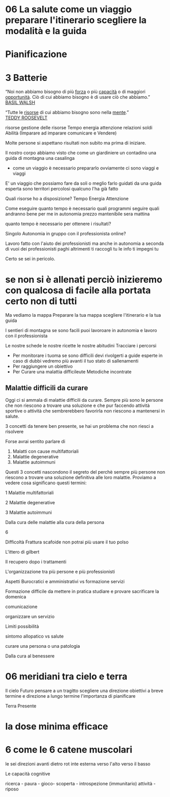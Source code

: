 # 06 La salute come un viaggio preparare l'itinerario scegliere la modalità e la guida



# Pianificazione
# 3 Batterie

“Noi non abbiamo bisogno di più  [forza](https://www.frasicelebri.it/argomento/forza/)  o più  [capacità](https://www.frasicelebri.it/argomento/capacit%C3%A0/)  o di maggiori  [opportunità](https://www.frasicelebri.it/argomento/opportunit%C3%A0/). Ciò di cui abbiamo bisogno è di usare ciò che abbiamo.”  
[BASIL WALSH](https://www.frasicelebri.it/frasi-di/basil-walsh/)


“Tutte le  [risorse](https://www.frasicelebri.it/argomento/risorse/)  di cui abbiamo bisogno sono nella  [mente](https://www.frasicelebri.it/argomento/mente/).”  
[TEDDY ROOSEVELT](https://www.frasicelebri.it/frasi-di/theodore-roosevelt/)


risorse gestione delle risorse Tempo energia attenzione relazioni soldi Abilità (Imparare ad imparare comunicare e Vendere)

Molte persone si aspettano risultati non subito ma prima di iniziare.

Il nostro corpo abbiamo visto che come 
un giardiniere un contadino una guida di montagna una casalinga 

- come un viaggio è necessario prepararlo ovviamente ci sono viaggi e viaggi 

E' un viaggio che possiamo fare da soli o meglio farlo guidati da una guida esperta sono territori percolosi 
qualcuno l'ha già fatto

Quali risorse ho a disposizione? Tempo Energia Attenzione


Come eseguire quanto tempo è necessario quali programmi seguire quali andranno bene per me 
in autonomia prezzo mantenibile sera mattina

quanto tempo è necessario per ottenere i risultati?


Singolo Autonomia in gruppo con il professionista online?

Lavoro fatto con l'aiuto dei professionisti ma anche in autonomia a seconda di vuoi dei professionisti paghi altrimenti ti raccogli tu le info ti impegni tu

Certo se sei in pericolo.



# se non si è allenati perciò inizieremo con qualcosa di facile alla portata certo non di tutti 

Ma vediamo la mappa 
Preparare la tua mappa scegliere l'itinerario e la tua guida


I sentieri di montagna se sono facili puoi lavoroare in autonomia e lavoro con il professionista

Le nostre schede 
le nostre ricette 
le nostre abitudini
Tracciare i percorsi



- Per monitorare i tuoma se sono difficili devi rivolgerti a guide esperte in caso di dubbi vedremo più avanti il tuo stato di sallenamenti 
- Per raggiungere un obiettivo
- Per Curare una malattia difficileute 
Metodiche incontrate 


## Malattie difficili da curare

Oggi ci si ammala di malattie difficili da curare. Sempre più sono le persone che non riescono a trovare una soluzione e che pur faccendo attività sportive o attività che sembrerebbero favorirla non riescono a mantenersi  in salute.

 3 concetti da tenere ben presente, se hai un problema che non riesci a risolvere

Forse avrai sentito parlare di 

 1. Malatti con cause multifattoriali  
 2. Malattie degenerative 
 3. Malattie autoimmuni

Questi 3 concetti nascondono il segreto del perchè sempre più persone non riescono a trovare una soluzione definitiva alle loro malattie. 
Proviamo a vedere cosa significano questi termini:

 1 Malattie multifattoriali

 2 Malattie degenerative

 3 Malattie autoimmuni


 Dalla cura delle malattie alla cura della persona 

6 


Difficoltà 
Frattura scafoide non potrai più usare il tuo polso

L'ittero di gilbert

Il recupero dopo i trattamenti

L'organizzazione tra più persone e più professionisti

Aspetti Burocratici e amministrativi vs formazione servizi

Formazione difficile da mettere in pratica studiare e provare sacrificare la domenica

comunicazione

organizzare un servizio

Limiti possibilità

sintomo allopatico vs salute

curare una persona o una patologia 

Dalla cura al benessere 

# 06 meridiani tra cielo e terra

Il cielo Futuro pensare a un tragitto scegliere una direzione obiettivi a breve termine e direzione a lungo termine l'importanza di pianificare


Terra Presente

# la dose minima efficace

# 6 come le 6 catene muscolari 

le sei direzioni avanti dietro rot inte esterna verso l'alto verso il basso

Le capacità cognitive

ricerca - paura - gioco-  scoperta - introspezione (immunitario) attività - riposo

<!--stackedit_data:
eyJoaXN0b3J5IjpbLTM3NTQ1Nzk3OCwtMTUzMDA4NDMzOCwtNT
k2ODQxMTgsLTMzOTQxNDM1NCwtMTcwNzc4ODIyMCwtNDk0MjEx
ODk5LDIzMzAxNDQwMiwtMTM2NzU1NDM4OSwtNzAzMzY5NzcwLC
0xODY0NjIxNzA1LC01MTE5MzY1OTIsLTE0NjAwNDQ1NjMsNzcw
NjU2MTk3LDE0NjgyMjE2MDZdfQ==
-->